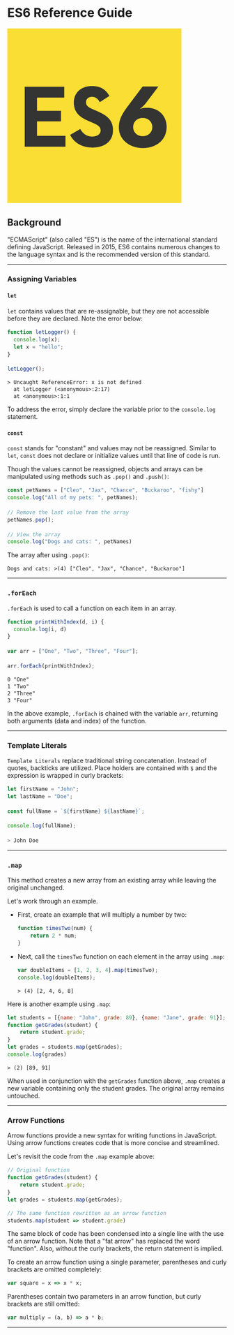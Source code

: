 # ES6 Reference Guide

![es6_logo](Images/es6_logo.jpg)

## Background

"ECMAScript" (also called "ES") is the name of the international standard defining JavaScript. Released in 2015, ES6 contains numerous changes to the language syntax and is the recommended version of this standard.

- - -

### Assigning Variables

#### `let`

`let` contains values that are re-assignable, but they are not accessible before they are declared. Note the error below:

  ```js
  function letLogger() {
    console.log(x);
    let x = "hello";
  }

  letLogger();
  ```

  ```output
  > Uncaught ReferenceError: x is not defined
    at letLogger (<anonymous>:2:17)
    at <anonymous>:1:1
  ```

To address the error, simply declare the variable prior to the `console.log` statement.

#### `const`

`const` stands for "constant" and values may not be reassigned. Similar to `let`, `const` does not declare or initialize values until that line of code is run.

Though the values cannot be reassigned, objects and arrays can be manipulated using methods such as `.pop()` and `.push()`:

  ```js
  const petNames = ["Cleo", "Jax", "Chance", "Buckaroo", "fishy"]
  console.log("All of my pets: ", petNames);

  // Remove the last value from the array
  petNames.pop();

  // View the array
  console.log("Dogs and cats: ", petNames)
  ```

The array after using `.pop()`:

  ```output
  Dogs and cats: >(4) ["Cleo", "Jax", "Chance", "Buckaroo"]
  ```

- - -

### `.forEach`

`.forEach` is used to call a function on each item in an array.

  ```js
  function printWithIndex(d, i) {
    console.log(i, d)
  }

  var arr = ["One", "Two", "Three", "Four"];

  arr.forEach(printWithIndex);
  ```

  ```output
  0 "One"
  1 "Two"
  2 "Three"
  3 "Four"
  ```

In the above example, `.forEach` is chained with the variable `arr`, returning both arguments (data and index) of the function.

- - -

### Template Literals

`Template Literals` replace traditional string concatenation. Instead of quotes, backticks are utilized. Place holders are contained with `$` and the expression is wrapped in curly brackets:

```js
let firstName = "John";
let lastName = "Doe";

const fullName = `${firstName} ${lastName}`;

console.log(fullName);

> John Doe
```

- - -

### `.map`

This method creates a new array from an existing array while leaving the original unchanged.

Let's work through an example.

* First, create an example that will multiply a number by two:

  ```js
  function timesTwo(num) {
      return 2 * num;
  }
  ```

* Next, call the `timesTwo` function on each element in the array using `.map`:

  ```js
  var doubleItems = [1, 2, 3, 4].map(timesTwo);
  console.log(doubleItems);
  ```

  ```output
  > (4) [2, 4, 6, 8]
  ```

Here is another example using `.map`:

```js
let students = [{name: "John", grade: 89}, {name: "Jane", grade: 91}];
function getGrades(student) {
    return student.grade;
}
let grades = students.map(getGrades);
console.log(grades)
```

```output
> (2) [89, 91]
```

When used in conjunction with the `getGrades` function above, `.map` creates a new variable containing only the student grades. The original array remains untouched.

- - -

### Arrow Functions

Arrow functions provide a new syntax for writing functions in JavaScript. Using arrow functions creates code that is more concise and streamlined.

Let's revisit the code from the `.map` example above:

```js
// Original function
function getGrades(student) {
    return student.grade;
}
let grades = students.map(getGrades);
```

```js
// The same function rewritten as an arrow function
students.map(student => student.grade)
```

The same block of code has been condensed into a single line with the use of an arrow function. Note that a "fat arrow" has replaced the word "function". Also, without the curly brackets, the return statement is implied.

To create an arrow function using a single parameter, parentheses and curly brackets are omitted completely:

```js
var square = x => x * x;
```

Parentheses contain two parameters in an arrow function, but curly brackets are still omitted:

```js
var multiply = (a, b) => a * b;
```

- - -
